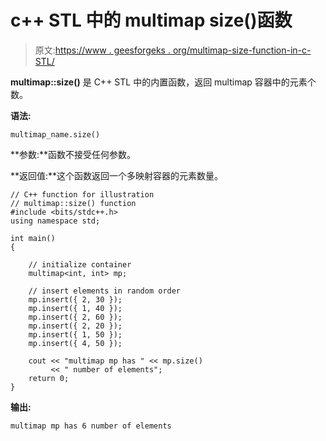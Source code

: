 # c++ STL 中的 multimap size()函数

> 原文:[https://www . geesforgeks . org/multimap-size-function-in-c-STL/](https://www.geeksforgeeks.org/multimap-size-function-in-c-stl/)

**multimap::size()** 是 C++ STL 中的内置函数，返回 multimap 容器中的元素个数。

**语法:**

```
multimap_name.size()
```

**参数:**函数不接受任何参数。

**返回值:**这个函数返回一个多映射容器的元素数量。

```
// C++ function for illustration
// multimap::size() function
#include <bits/stdc++.h>
using namespace std;

int main()
{

    // initialize container
    multimap<int, int> mp;

    // insert elements in random order
    mp.insert({ 2, 30 });
    mp.insert({ 1, 40 });
    mp.insert({ 2, 60 });
    mp.insert({ 2, 20 });
    mp.insert({ 1, 50 });
    mp.insert({ 4, 50 });

    cout << "multimap mp has " << mp.size()
         << " number of elements";
    return 0;
}
```

**输出:**

```
multimap mp has 6 number of elements

```